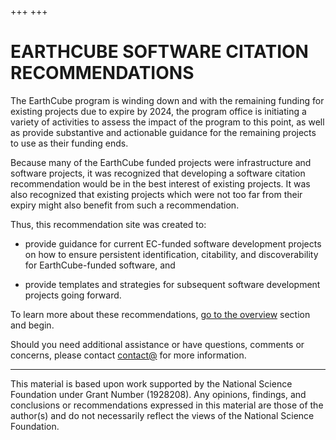 +++
+++
# EARTHCUBE SOFTWARE CITATION RECOMMENDATIONS


The EarthCube program is winding down and with the remaining funding for existing projects due to expire by 2024, the program office is initiating a variety of activities to assess the impact of the program to this point, as well as provide substantive and actionable guidance for the remaining projects to use as their funding ends.

Because many of the EarthCube funded projects were infrastructure and software projects, it was recognized that developing a software citation recommendation would be in the best interest of existing projects.  It was also recognized that existing projects which were not too far from their expiry might also benefit from such a recommendation.

Thus, this recommendation site was created to:

* provide guidance for current EC-funded 
software development projects on how to ensure persistent 
identification, citability, and discoverability for EarthCube-funded 
software, and 

* provide templates and strategies for 
subsequent software development projects going forward.


To learn more about these recommendations, [go to the overview](./overview/) section and begin.  

Should you need additional assistance or have questions, comments or concerns, please contact [contact@]() for more information.

--- 
This material is based upon work supported by the National Science 
Foundation under Grant Number (1928208).  Any opinions, findings, and 
conclusions or recommendations expressed in this material are those of 
the author(s) and do not necessarily reflect the views of the National 
Science Foundation.
